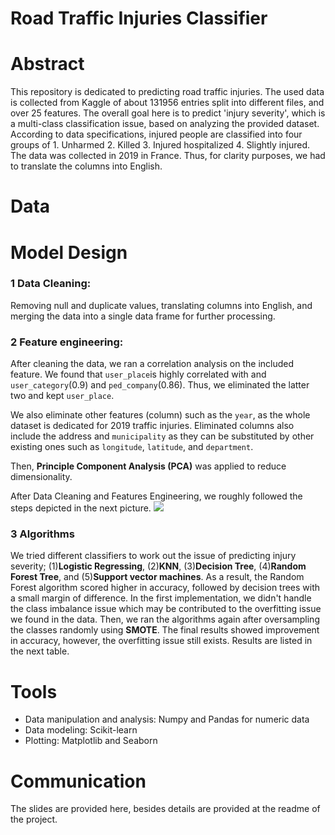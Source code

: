 # Road Traffic Injuries Classifier
# Abstract 
This repository is dedicated to predicting road traffic injuries. The used data is collected from Kaggle of about 131956 entries split into different files, and over 25 features. The overall goal here is to predict 'injury severity', which is a multi-class classification issue, based on analyzing the provided dataset. According to data specifications, injured people are classified into four groups of 1. Unharmed 2. Killed 3. Injured hospitalized 4. Slightly injured. The data was collected in 2019 in France. Thus, for clarity purposes, we had to translate the columns into English.  

# Data



# Model Design
### 1 Data Cleaning: 
Removing null and duplicate values, translating columns into English, and merging the data into a single data frame for further processing.

### 2 Feature engineering:
After cleaning the data, we ran a correlation analysis on the included feature. We found that `user_place`is highly correlated with and `user_category`(0.9) and `ped_company`(0.86). Thus, we eliminated the latter two and kept `user_place`. 

We also eliminate other features (column) such as the `year`, as the whole dataset is dedicated for 2019 traffic injuries. Eliminated columns also include the address and `municipality` as they can be substituted by other existing ones such as `longitude`, `latitude`, and `department`.

Then, **Principle Component Analysis (PCA)** was applied to reduce dimensionality. 

After Data Cleaning and Features Engineering, we roughly followed the steps depicted in the next picture. 
![](https://iaml.it/blog/optimizing-sklearn-pipelines/images/pipeline-diagram.png)

### 3 Algorithms
We tried different classifiers to work out the issue of predicting injury severity; (1)**Logistic Regressing**, (2)**KNN**, (3)**Decision Tree**, (4)**Random Forest Tree**, and (5)**Support vector machines**. As a result, the Random Forest algorithm scored higher in accuracy, followed by decision trees with a small margin of difference. In the first implementation, we didn't handle the class imbalance issue which may be contributed to the overfitting issue we found in the data. Then, we ran the algorithms again after oversampling the classes randomly using **SMOTE**. The final results showed improvement in accuracy, however, the overfitting issue still exists. Results are listed in the next table. 


# Tools
* Data manipulation and analysis: Numpy and Pandas for numeric data
* Data modeling: Scikit-learn
* Plotting: Matplotlib and Seaborn

# Communication
The slides are provided here, besides details are provided at the readme of the project.
